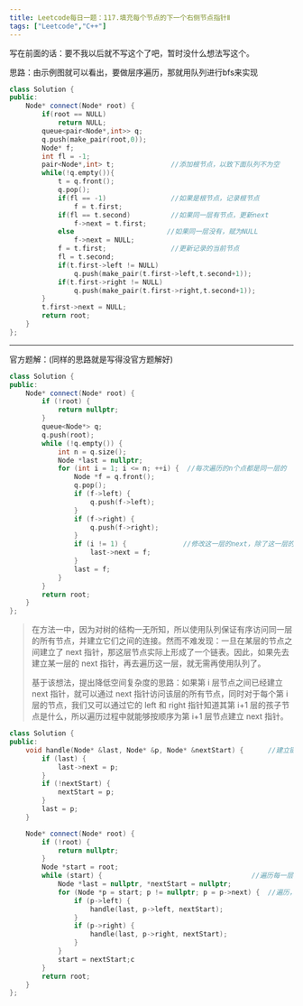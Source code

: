 ```yaml
---
title: Leetcode每日一题：117.填充每个节点的下一个右侧节点指针Ⅱ
tags: ["Leetcode","C++"]
---
```


写在前面的话：要不我以后就不写这个了吧，暂时没什么想法写这个。

思路：由示例图就可以看出，要做层序遍历，那就用队列进行bfs来实现

~~~c++
class Solution {
public:
    Node* connect(Node* root) {
        if(root == NULL)
            return NULL;
        queue<pair<Node*,int>> q;
        q.push(make_pair(root,0));
        Node* f;
        int fl = -1;
        pair<Node*,int> t;				//添加根节点，以致下面队列不为空
        while(!q.empty()){
            t = q.front();
            q.pop();
            if(fl == -1)				//如果是根节点，记录根节点
                f = t.first;
            if(fl == t.second)			//如果同一层有节点，更新next
                f->next = t.first;
            else					   //如果同一层没有，赋为NULL
                f->next = NULL;
            f = t.first;			    //更新记录的当前节点
            fl = t.second;
            if(t.first->left != NULL)
                q.push(make_pair(t.first->left,t.second+1));
            if(t.first->right != NULL)
                q.push(make_pair(t.first->right,t.second+1));
        }
        t.first->next = NULL;
        return root;
    }
};
~~~

***

官方题解：(同样的思路就是写得没官方题解好)

~~~c++
class Solution {
public:
    Node* connect(Node* root) {
        if (!root) {
            return nullptr;
        }
        queue<Node*> q;
        q.push(root);
        while (!q.empty()) {
            int n = q.size();
            Node *last = nullptr;
            for (int i = 1; i <= n; ++i) {	//每次遍历的n个点都是同一层的
                Node *f = q.front();
                q.pop();
                if (f->left) {
                    q.push(f->left);
                }
                if (f->right) {
                    q.push(f->right);
                }
                if (i != 1) {			   //修改这一层的next，除了这一层的最后一个节点
                    last->next = f;
                }
                last = f;
            }
        }
        return root;
    }
};
~~~

> 在方法一中，因为对树的结构一无所知，所以使用队列保证有序访问同一层的所有节点，并建立它们之间的连接。然而不难发现：一旦在某层的节点之间建立了 next 指针，那这层节点实际上形成了一个链表。因此，如果先去建立某一层的 next 指针，再去遍历这一层，就无需再使用队列了。
>
> 基于该想法，提出降低空间复杂度的思路：如果第 i 层节点之间已经建立 next 指针，就可以通过 next 指针访问该层的所有节点，同时对于每个第 i 层的节点，我们又可以通过它的 left 和 right 指针知道其第 i+1 层的孩子节点是什么，所以遍历过程中就能够按顺序为第 i+1 层节点建立 next 指针。
>

~~~c++
class Solution {
public:
    void handle(Node* &last, Node* &p, Node* &nextStart) {		//建立链表
        if (last) {
            last->next = p;
        } 
        if (!nextStart) {
            nextStart = p;
        }
        last = p;
    }

    Node* connect(Node* root) {
        if (!root) {
            return nullptr;
        }
        Node *start = root;
        while (start) {										//遍历每一层
            Node *last = nullptr, *nextStart = nullptr;
            for (Node *p = start; p != nullptr; p = p->next) {	//遍历，建立下一层的链表
                if (p->left) {
                    handle(last, p->left, nextStart);
                }
                if (p->right) {
                    handle(last, p->right, nextStart);
                }
            }
            start = nextStart;c
        }
        return root;
    }
};
~~~


